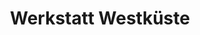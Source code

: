 ---
title: "Werkstatt Westküste"
url: /lohe-rickelshof/werkstatt-westkueste/
shop: Autowerkstatt
---